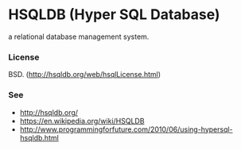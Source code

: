 # HSQLDB (Hyper SQL Database)
a relational database management system.

### License
BSD. (http://hsqldb.org/web/hsqlLicense.html)

### See
* http://hsqldb.org/
* https://en.wikipedia.org/wiki/HSQLDB
* http://www.programmingforfuture.com/2010/06/using-hypersql-hsqldb.html
